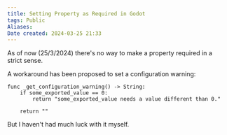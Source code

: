 ```yaml
---
title: Setting Property as Required in Godot
tags: Public
Aliases:
Date created: 2024-03-25 21:33
---
```


As of now (25/3/2024) there's no way to make a property required in a strict sense.

A workaround has been proposed to set a configuration warning:
```gdscript
func _get_configuration_warning() -> String:
    if some_exported_value == 0:
        return "some_exported_value needs a value different than 0."

    return ""
```
But I haven't had much luck with it myself.